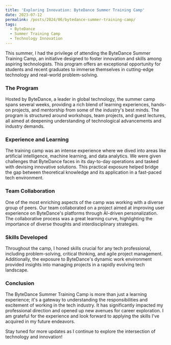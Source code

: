 ```yaml
---
title: 'Exploring Innovation: ByteDance Summer Training Camp'
date: 2023-07-12
permalink: /posts/2024/06/bytedance-summer-training-camp/
tags:
  - ByteDance
  - Summer Training Camp
  - Technology Innovation
---
```


This summer, I had the privilege of attending the ByteDance Summer Training Camp, an initiative designed to foster innovation and skills among aspiring technologists. This program offers an exceptional opportunity for students and recent graduates to immerse themselves in cutting-edge technology and real-world problem-solving.

### The Program

Hosted by ByteDance, a leader in global technology, the summer camp spans several weeks, providing a rich blend of learning experiences, hands-on projects, and mentorship from some of the industry's best minds. The program is structured around workshops, team projects, and guest lectures, all aimed at deepening understanding of technological advancements and industry demands.

### Experience and Learning

The training camp was an intense experience where we dived into areas like artificial intelligence, machine learning, and data analytics. We were given challenges that ByteDance faces in its day-to-day operations and tasked with devising innovative solutions. This practical exposure helped bridge the gap between theoretical knowledge and its application in a fast-paced tech environment.

### Team Collaboration

One of the most enriching aspects of the camp was working with a diverse group of peers. Our team collaborated on a project aimed at improving user experience on ByteDance's platforms through AI-driven personalization. The collaborative process was a great learning curve, highlighting the importance of diverse thoughts and interdisciplinary strategies.

### Skills Developed

Throughout the camp, I honed skills crucial for any tech professional, including problem-solving, critical thinking, and agile project management. Additionally, the exposure to ByteDance's dynamic work environment provided insights into managing projects in a rapidly evolving tech landscape.

### Conclusion

The ByteDance Summer Training Camp is more than just a learning experience; it's a gateway to understanding the responsibilities and excitement of working in the tech industry. It has significantly impacted my professional direction and opened up new avenues for career exploration. I am grateful for the experience and look forward to applying the skills I've acquired in my future endeavors.

Stay tuned for more updates as I continue to explore the intersection of technology and innovation!
